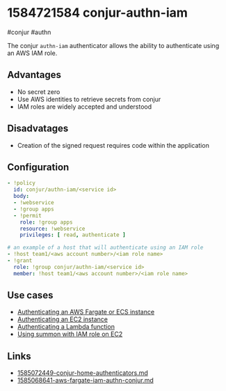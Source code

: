 # 1584721584 conjur-authn-iam
#conjur #authn

The conjur `authn-iam` authenticator allows the ability to authenticate using an AWS IAM role.


## Advantages
- No secret zero
- Use AWS identities to retrieve secrets from conjur
- IAM roles are widely accepted and understood

## Disadvatages
- Creation of the signed request requires code within the application

## Configuration
```yaml
- !policy
  id: conjur/authn-iam/<service id>
  body:
  - !webservice
  - !group apps
  - !permit
    role: !group apps
    resource: !webservice
    privileges: [ read, authenticate ]

# an example of a host that will authenticate using an IAM role
- !host team1/<aws account number>/<iam role name>
- !grant
  role: !group conjur/authn-iam/<service id>
  member: !host team1/<aws account number>/<iam role name>
```

## Use cases
- [Authenticating an AWS Fargate or ECS instance](1585068641-aws-fargate-iam-authn-conjur.md)
- [Authenticating an EC2 instance](https://github.com/AndrewCopeland/conjur-iam-api-key#ec2-usage)
- [Authenticating a Lambda function](https://github.com/AndrewCopeland/conjur-iam-api-key#lambda-usage)
- [Using summon with IAM role on EC2](https://github.com/AndrewCopeland/conjur-iam-api-key#summon-usage)

## Links
- [1585072449-conjur-home-authenticators.md](1585072449-conjur-home-authenticators.md)
- [1585068641-aws-fargate-iam-authn-conjur.md](1585068641-aws-fargate-iam-authn-conjur.md)
